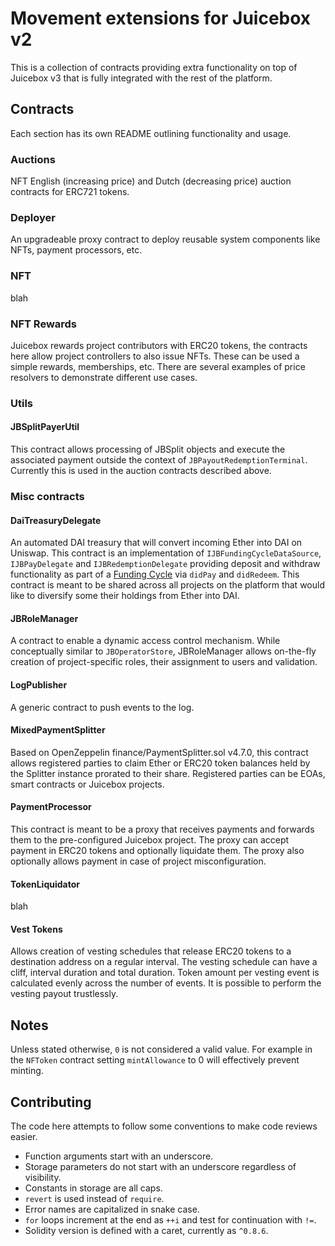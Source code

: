 # Movement extensions for Juicebox v2

This is a collection of contracts providing extra functionality on top of Juicebox v3 that is fully integrated with the rest of the platform.

## Contracts

Each section has its own README outlining functionality and usage.

### Auctions

NFT English (increasing price) and Dutch (decreasing price) auction contracts for ERC721 tokens.

### Deployer

An upgradeable proxy contract to deploy reusable system components like NFTs, payment processors, etc.

### NFT

blah

### NFT Rewards

Juicebox rewards project contributors with ERC20 tokens, the contracts here allow project controllers to also issue NFTs. These can be used a simple rewards, memberships, etc. There are several examples of price resolvers to demonstrate different use cases.

### Utils

#### JBSplitPayerUtil

This contract allows processing of JBSplit objects and execute the associated payment outside the context of `JBPayoutRedemptionTerminal`. Currently this is used in the auction contracts described above.

### Misc contracts

#### DaiTreasuryDelegate

An automated DAI treasury that will convert incoming Ether into DAI on Uniswap. This contract is an implementation of `IJBFundingCycleDataSource`,
  `IJBPayDelegate` and `IJBRedemptionDelegate` providing deposit and withdraw functionality as part of a [Funding Cycle](#) via `didPay` and `didRedeem`. This contract is meant to be shared across all projects on the platform that would like to diversify some their holdings from Ether into DAI.

#### JBRoleManager

A contract to enable a dynamic access control mechanism. While conceptually similar to `JBOperatorStore`, JBRoleManager allows on-the-fly creation of project-specific roles, their assignment to users and validation.

#### LogPublisher

A generic contract to push events to the log.

#### MixedPaymentSplitter

Based on OpenZeppelin finance/PaymentSplitter.sol v4.7.0, this contract allows registered parties to claim Ether or ERC20 token balances held by the Splitter instance prorated to their share. Registered parties can be EOAs, smart contracts or Juicebox projects.

#### PaymentProcessor

This contract is meant to be a proxy that receives payments and forwards them to the pre-configured Juicebox project. The proxy can accept payment in ERC20 tokens and optionally liquidate them. The proxy also optionally allows payment in case of project misconfiguration.

#### TokenLiquidator

blah

#### Vest Tokens

Allows creation of vesting schedules that release ERC20 tokens to a destination address on a regular interval. The vesting schedule can have a cliff, interval duration and total duration. Token amount per vesting event is calculated evenly across the number of events. It is possible to perform the vesting payout trustlessly.

## Notes

Unless stated otherwise, `0` is not considered a valid value. For example in the `NFToken` contract setting `mintAllowance` to 0 will effectively prevent minting.

## Contributing

The code here attempts to follow some conventions to make code reviews easier.

- Function arguments start with an underscore.
- Storage parameters do not start with an underscore regardless of visibility.
- Constants in storage are all caps.
- `revert` is used instead of `require`.
- Error names are capitalized in snake case.
- `for` loops increment at the end as `++i` and test for continuation with `!=`.
- Solidity version is defined with a caret, currently as `^0.8.6`.